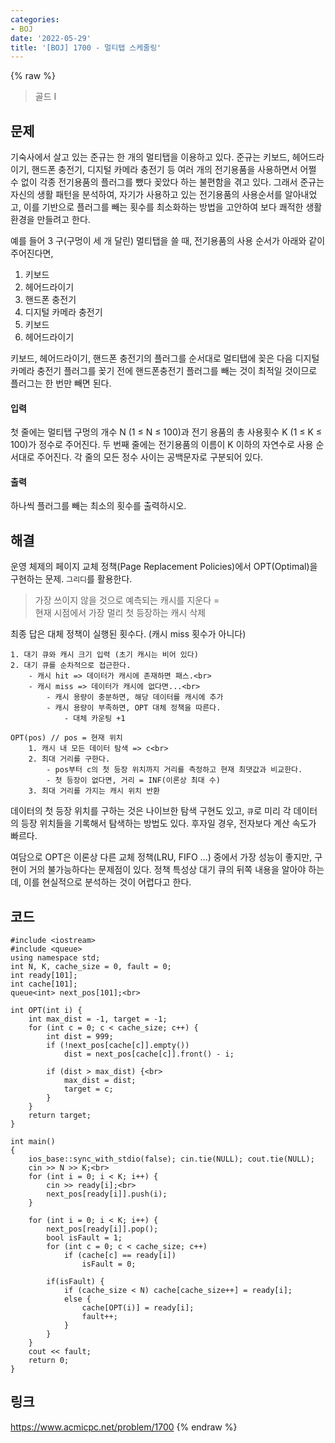 ```yaml
---
categories:
- BOJ
date: '2022-05-29'
title: '[BOJ] 1700 - 멀티탭 스케줄링'
---
```


{% raw %}
> 골드 I<br>

## 문제
기숙사에서 살고 있는 준규는 한 개의 멀티탭을 이용하고 있다. 준규는 키보드, 헤어드라이기, 핸드폰 충전기, 디지털 카메라 충전기 등 여러 개의 전기용품을 사용하면서 어쩔 수 없이 각종 전기용품의 플러그를 뺐다 꽂았다 하는 불편함을 겪고 있다. 그래서 준규는 자신의 생활 패턴을 분석하여, 자기가 사용하고 있는 전기용품의 사용순서를 알아내었고, 이를 기반으로 플러그를 빼는 횟수를 최소화하는 방법을 고안하여 보다 쾌적한 생활환경을 만들려고 한다.

예를 들어 3 구(구멍이 세 개 달린) 멀티탭을 쓸 때, 전기용품의 사용 순서가 아래와 같이 주어진다면,

1.  키보드
2.  헤어드라이기
3.  핸드폰 충전기
4.  디지털 카메라 충전기
5.  키보드
6.  헤어드라이기

키보드, 헤어드라이기, 핸드폰 충전기의 플러그를 순서대로 멀티탭에 꽂은 다음 디지털 카메라 충전기 플러그를 꽂기 전에 핸드폰충전기 플러그를 빼는 것이 최적일 것이므로 플러그는 한 번만 빼면 된다.

#### 입력
첫 줄에는 멀티탭 구멍의 개수 N (1 ≤ N ≤ 100)과 전기 용품의 총 사용횟수 K (1 ≤ K ≤ 100)가 정수로 주어진다. 두 번째 줄에는 전기용품의 이름이 K 이하의 자연수로 사용 순서대로 주어진다. 각 줄의 모든 정수 사이는 공백문자로 구분되어 있다.

#### 출력
하나씩 플러그를 빼는 최소의 횟수를 출력하시오.

## 해결
운영 체제의 페이지 교체 정책(Page Replacement Policies)에서 OPT(Optimal)을 구현하는 문제. `그리디`를 활용한다.
> 가장 쓰이지 않을 것으로 예측되는 캐시를 지운다 = <br>
> 현재 시점에서 가장 멀리 첫 등장하는 캐시 삭제<br>

최종 답은 대체 정책이 실행된 횟수다. (캐시 miss 횟수가 아니다)

```
1. 대기 큐와 캐시 크기 입력 (초기 캐시는 비어 있다)
2. 대기 큐를 순차적으로 접근한다.
	- 캐시 hit => 데이터가 캐시에 존재하면 패스.<br>
	- 캐시 miss => 데이터가 캐시에 없다면...<br>
		- 캐시 용량이 충분하면, 해당 데이터를 캐시에 추가
		- 캐시 용량이 부족하면, OPT 대체 정책을 따른다.
			- 대체 카운팅 +1
```

```
OPT(pos) // pos = 현재 위치
	1. 캐시 내 모든 데이터 탐색 => c<br>
	2. 최대 거리를 구한다.
		- pos부터 c의 첫 등장 위치까지 거리를 측정하고 현재 최댓값과 비교한다.
		- 첫 등장이 없다면, 거리 = INF(이론상 최대 수)
	3. 최대 거리를 가지는 캐시 위치 반환
```

데이터의 첫 등장 위치를 구하는 것은 나이브한 탐색 구현도 있고, `큐`로 미리 각 데이터의 등장 위치들을 기록해서 탐색하는 방법도 있다. 후자일 경우, 전자보다 계산 속도가 빠르다. 

여담으로 OPT은 이론상 다른 교체 정책(LRU, FIFO ...) 중에서 가장 성능이 좋지만, 구현이 거의 불가능하다는 문제점이 있다. 정책 특성상 대기 큐의 뒤쪽 내용을 알아야 하는데, 이를 현실적으로 분석하는 것이 어렵다고 한다.

## 코드
```
#include <iostream>
#include <queue>
using namespace std;
int N, K, cache_size = 0, fault = 0;
int ready[101];
int cache[101];
queue<int> next_pos[101];<br>

int OPT(int i) {
	int max_dist = -1, target = -1;
	for (int c = 0; c < cache_size; c++) {
		int dist = 999;
		if (!next_pos[cache[c]].empty())
			dist = next_pos[cache[c]].front() - i;

		if (dist > max_dist) {<br>
			max_dist = dist;
			target = c;
		}
	}
	return target;
}

int main()
{
	ios_base::sync_with_stdio(false); cin.tie(NULL); cout.tie(NULL);
	cin >> N >> K;<br>
	for (int i = 0; i < K; i++) {
		cin >> ready[i];<br>
		next_pos[ready[i]].push(i);
	}
		
	for (int i = 0; i < K; i++) {
		next_pos[ready[i]].pop();
		bool isFault = 1;
		for (int c = 0; c < cache_size; c++)
			if (cache[c] == ready[i])
				isFault = 0;

		if(isFault) {
			if (cache_size < N) cache[cache_size++] = ready[i];
			else {
				cache[OPT(i)] = ready[i];
				fault++;
			}
		}
	}
	cout << fault;
	return 0;
}
```

## 링크
https://www.acmicpc.net/problem/1700
{% endraw %}